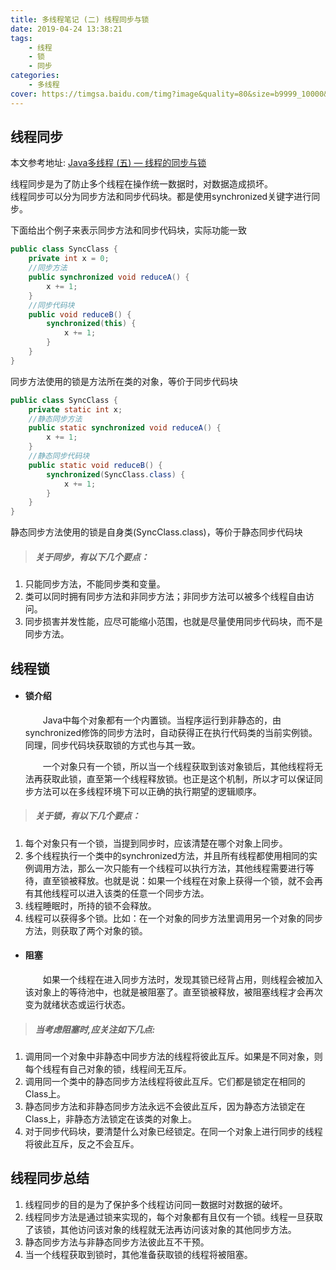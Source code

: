 ```yaml
---
title: 多线程笔记 (二) 线程同步与锁
date: 2019-04-24 13:38:21
tags: 
	- 线程
	- 锁
	- 同步
categories:
	- 多线程
cover: https://timgsa.baidu.com/timg?image&quality=80&size=b9999_10000&sec=1556447410046&di=3f81821ba362b3f5e746c3ff020f5804&imgtype=0&src=http%3A%2F%2Fimg.sccnn.com%2Fbimg%2F337%2F3411.jpg
---
```


## 线程同步

本文参考地址: [Java多线程 (五) — 线程的同步与锁](http://cmsblogs.com/?p=1278)



线程同步是为了防止多个线程在操作统一数据时，对数据造成损坏。  
线程同步可以分为同步方法和同步代码块。都是使用synchronized关键字进行同步。

下面给出个例子来表示同步方法和同步代码块，实际功能一致
```  java
public class SyncClass {
    private int x = 0;
    //同步方法
    public synchronized void reduceA() {
        x += 1;
    }
    //同步代码块
    public void reduceB() {
        synchronized(this) {
            x += 1;
        }
    }
}
```

同步方法使用的锁是方法所在类的对象，等价于同步代码块

```java
public class SyncClass {
    private static int x;
    //静态同步方法
    public static synchronized void reduceA() {
        x += 1;
    }
    //静态同步代码块
    public static void reduceB() { 
        synchronized(SyncClass.class) {
            x += 1;
        }
    }
}
```

静态同步方法使用的锁是自身类(SyncClass.class)，等价于静态同步代码块

> ##### 关于同步，有以下几个要点：  

1. 只能同步方法，不能同步类和变量。
2. 类可以同时拥有同步方法和非同步方法；非同步方法可以被多个线程自由访问。
3. 同步损害并发性能，应尽可能缩小范围，也就是尽量使用同步代码块，而不是同步方法。

## 线程锁

+ #### 锁介绍

  &emsp;&emsp;Java中每个对象都有一个内置锁。当程序运行到非静态的，由synchronized修饰的同步方法时，自动获得正在执行代码类的当前实例锁。同理，同步代码块获取锁的方式也与其一致。

  &emsp;&emsp;一个对象只有一个锁，所以当一个线程获取到该对象锁后，其他线程将无法再获取此锁，直至第一个线程释放锁。也正是这个机制，所以才可以保证同步方法可以在多线程环境下可以正确的执行期望的逻辑顺序。

> #####  关于锁，有以下几个要点：  

1. 每个对象只有一个锁，当提到同步时，应该清楚在哪个对象上同步。
2. 多个线程执行一个类中的synchronized方法，并且所有线程都使用相同的实例调用方法，那么一次只能有一个线程可以执行方法，其他线程需要进行等待，直至锁被释放。也就是说：如果一个线程在对象上获得一个锁，就不会再有其他线程可以进入该类的任意一个同步方法。
4. 线程睡眠时，所持的锁不会释放。
5. 线程可以获得多个锁。比如：在一个对象的同步方法里调用另一个对象的同步方法，则获取了两个对象的锁。

+ #### 阻塞

  &emsp;&emsp;如果一个线程在进入同步方法时，发现其锁已经背占用，则线程会被加入该对象上的等待池中，也就是被阻塞了。直至锁被释放，被阻塞线程才会再次变为就绪状态或运行状态。

> ##### 当考虑阻塞时,应关注如下几点: 

1. 调用同一个对象中非静态中同步方法的线程将彼此互斥。如果是不同对象，则每个线程有自己对象的锁，线程间无互斥。
2. 调用同一个类中的静态同步方法线程将彼此互斥。它们都是锁定在相同的Class上。
3. 静态同步方法和非静态同步方法永远不会彼此互斥，因为静态方法锁定在Class上，非静态方法锁定在该类的对象上。
4. 对于同步代码块，要清楚什么对象已经锁定。在同一个对象上进行同步的线程将彼此互斥，反之不会互斥。

## 线程同步总结

1. 线程同步的目的是为了保护多个线程访问同一数据时对数据的破坏。
2. 线程同步方法是通过锁来实现的，每个对象都有且仅有一个锁。线程一旦获取了该锁，其他访问该对象的线程就无法再访问该对象的其他同步方法。
3. 静态同步方法与非静态同步方法彼此互不干预。
4. 当一个线程获取到锁时，其他准备获取锁的线程将被阻塞。
